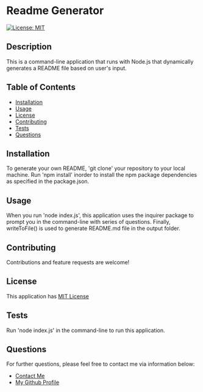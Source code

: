 # Readme Generator
  
  [![License: MIT](https://img.shields.io/badge/License-MIT-yellow.svg)](https://opensource.org/licenses/MIT)

  ## Description

  This is a command-line application that runs with Node.js that dynamically generates a README file based on user's input.
  
  ## Table of Contents 
  
  - [Installation](#installation)
  - [Usage](#usage)
  - [License](#license)
  - [Contributing](#contributing)
  - [Tests](#tests)
  - [Questions](#questions)
  
  ## Installation
  
  To generate your own README, 'git clone' your repository to your local machine. Run 'npm install' inorder to install the npm package dependencies as specified in the package.json.
  
  ## Usage

  When you run 'node index.js', this application uses the inquirer package to prompt you in the command-line with series of questions. Finally, writeToFile() is used to generate README.md file in the output folder.
      
  
  ## Contributing
  
  Contributions and feature requests are welcome!
  
  ## License
  
  This application has <a href="https://opensource.org/licenses/MIT">MIT License</a>
  
  ## Tests
  
  Run 'node index.js' in the command-line to run this application.

  ## Questions

  For further questions, please feel free to contact me via information below:
  <ul>
    <li><a href='mailto://rasmiroy@yahoo.com?subject="contact me"&body=""'>Contact Me</a></li>
    <li><a href='https://github.com/rasdevworld'>My Github Profile</a></li>
  </ul>
  

